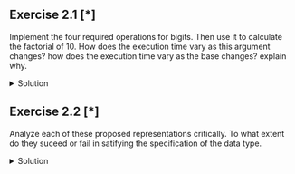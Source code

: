 ## Exercise 2.1 [*]

Implement the four required operations for bigits. Then use it to calculate the factorial of 10. How does the execution time vary as this argument changes? how does the execution time  vary as the base changes? explain why.
<details>
<summary>Solution</summary>

```
(define zero
  (lambda (n)
    (list)
  )
)

(define iszero?
  (lambda (n)
    
    (if (eqv? n (car (zero))) (display #t) (display #f)) 
)
)

(define find-mult
  (lambda (n m x)
    (cond
      ((> x n) (find-mult (* n m) m x))
      (else n)
      )
    )
  )

(define (convert-to-bigit b n)
  (let loop ((m n) (acc empty))
    (if (< m b)
        (cons m acc)
        (loop (floor (/ m b))
              (cons (remainder m b) acc)))))


(define (convert-from-bigit-helper lst n)
  (if (null? lst)
    0
    (+ (car lst) ( * n (convert-from-bigit-helper (cdr lst) n )))      
    )
  )

(define (convert-from-bigit lst n)
  (convert-from-bigit-helper (reverse lst) n)
  )

(define (pred lst n)
  (convert-to-bigit n (- (convert-from-bigit lst n) 1))
  )

(define (succ lst n)
  (convert-to-bigit n (+ (convert-from-bigit lst n) 1))
  )

(define (fact x n)
  (convert-to-bigit n (fact-helper x n)))

(define (fact-helper x n)
  (if (eqv? x 0)
      1
      (* x (fact-helper (- x 1) n)
         )
      )
  )
  
  I found no noticable differences in run time as base increased.
```
</details>



## Exercise 2.2 [*]

Analyze each of these proposed representations critically. To what extent do they suceed or fail in satifying the specification of the data type.
<details>
<summary>Solution</summary>

```
Unary representation: It succeeds in representing all nonnegative but is more limited in terms of the operations that can be done in it. Many mathamatic operations are not applicable without conversion to another form (i.e. exponentials, division).

Scheme number representation: It contains full access to operations one would want on all nonnegative integers. It cannot though handle operations that are centered on a base besides base 10 (i.e. bitshift, xor)

Bignum representation: Can represent all nonnegative integers and can handle a variety of bases. Many mathamatic operations are not applicable without conversion to another form (i.e. exponentials, non-bitshift division).
```
</details>
